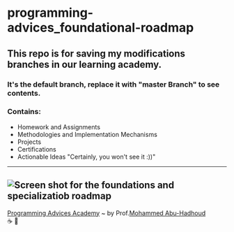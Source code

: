 # programming-advices_foundational-roadmap

## This repo is for saving my modifications branches in our learning academy.
### It's the default branch, replace it with "master Branch" to see contents.

### Contains:

- Homework and Assignments
- Methodologies and Implementation Mechanisms
- Projects 
- Certifications
- Actionable Ideas "Certainly, you won't see it :))" 
---
![Screen shot for the foundations and specializatiob roadmap](https://cdn.fs.teachablecdn.com/oQ1J1p0FRJmJ86YPPKrr)
---

[Programming Advices Academy](https://programmingadvices.com/p/roadmap) ~ by Prof.[Mohammed Abu-Hadhoud](https://www.linkedin.com/in/abuhadhoud/) \
:coffee: :repeat: 
